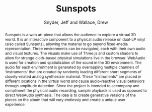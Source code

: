 --- 
title: "Sunspots" 
abstract: "Sunspots is a web art piece that allows the audience to explore a virtual 3D world. It is an interactive component to a physical audio release on dual-LP vinyl (also called Sunspots), allowing the material to go beyond fixed-media representation. Three environments can be navigated, each with their own audio and visual textures. The visuals make use of Three.js and custom shaders to allow for strange cloth-based physical simulations live in the browser. WebAudio is used for creation and spatialization of the sound in the 3D environment. The audio for each environment is generated by overlapping multiple channels of 'instruments' that are created by randomly loading different short segments of closely-related analog synthesizer material. These “instruments” are placed in different locations in the virtual world and cause audio-reactive visual behaviors through amplitude detection. Since the project is intended to accompany and compliment the physical audio recording, sample playback is used as opposed to direct WebAudio synthesis. The idea is to create generative versions of the pieces on the album that will vary endlessly and create a unique user experience." 
address: "London, United Kingdom" 
author: "Snyder, Jeff and Wallace, Drew"
webAuthor: "Jeff Snyder, Drew Wallace" 
booktitle: "Proceedings of the International Web Audio Conference" 
editor: "Thalmann, Florian and Ewert, Sebastian" 
month: "August"
pages: "" 
publisher: "Queen Mary University of London" 
series: "WAC '17"
track: "Artwork"  
year: "2017" 
id: "2017_EA_71" 
tags: year2017
media: none 
pdflink: /_data/papers/pdf/2017/2017_71.pdf
ISSN: 2663-5844
---